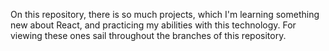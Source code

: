 On this repository, there is so much projects, which I'm learning something new about React, and practicing my abilities with this technology. For viewing these ones sail throughout the branches of this repository.
